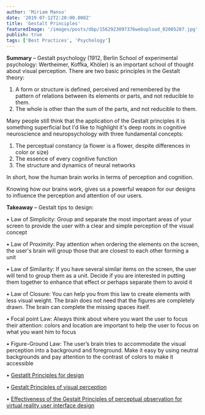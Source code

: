 ```yaml
---
author: 'Miriam Manso'
date: '2019-07-12T2:20:00.000Z'
title: 'Gestalt Principles'
featuredImage: '/images/posts/dbp/1562923097376webupload_02005287.jpg'
publish: true
tags: ['Best Practices', 'Psychology']
---
```


**Summary** – Gestalt psychology (1912, Berlin School of experimental psychology: Wertheimer, Koffka, Khöler) is an important school of thought about visual perception. There are two basic principles in the Gestalt theory:

1.  A form or structure is defined, perceived and remembered by the pattern of relations between its elements or parts, and not reducible to them.
2.  The whole is other than the sum of the parts, and not reducible to them.

Many people still think that the application of the Gestalt principles it is something superficial but I'd like to highlight it's deep roots in cognitive neuroscience and neuropsychology with three fundamental concepts:

1.  The perceptual constancy (a flower is a flower, despite differences in color or size)
2.  The essence of every cognitive function
3.  The structure and dynamics of neural networks

In short, how the human brain works in terms of perception and cognition.

Knowing how our brains work, gives us a powerful weapon for our designs to influence the perception and attention of our users.

**Takeaway** – Gestalt tips to design:

• Law of Simplicity: Group and separate the most important areas of your screen to provide the user with a clear and simple perception of the visual concept

• Law of Proximity: Pay attention when ordering the elements on the screen, the user's brain will group those that are closest to each other forming a unit

• Law of Similarity: If you have several similar items on the screen, the user will tend to group them as a unit. Decide if you are interested in putting them together to enhance that effect or perhaps separate them to avoid it

• Law of Closure: You can help you from this law to create elements with less visual weight. The brain does not need that the figures are completely drawn. The brain can complete the missing spaces itself.

• Focal point Law: Always think about where you want the user to focus their attention: colors and location are important to help the user to focus on what you want him to focus

• Figure-Ground Law: The user’s brain tries to accommodate the visual perception into a background and foreground. Make it easy by using neutral backgrounds and pay attention to the contrast of colors to make it accessible

• [Gestatlt Principles for design](https://www.interaction-design.org/literature/topics/gestalt-principles)

• [Gestalt Principles of visual perception](https://www.usertesting.com/blog/gestalt-principles/)

• [Effectiveness of the Gestalt Principles of perceptual observation for virtual reality user interface design](https://arrow.dit.ie/cgi/viewcontent.cgi?article=1113&context=scschcomdis)
